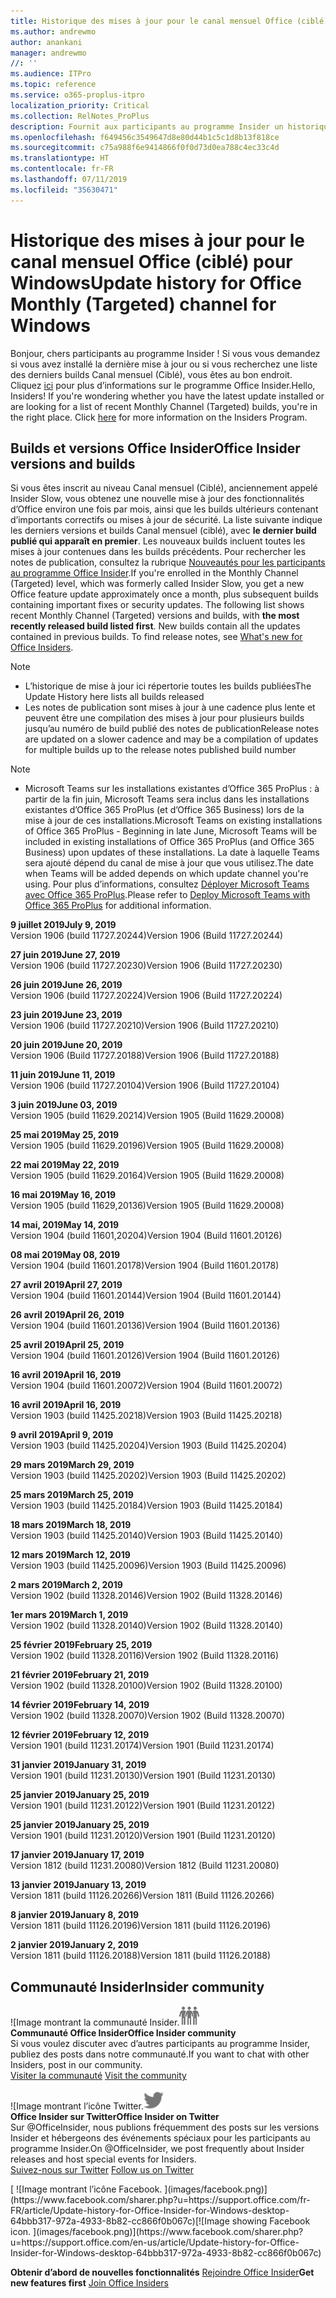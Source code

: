 ```yaml
---
title: Historique des mises à jour pour le canal mensuel Office (ciblé)
ms.author: andrewmo
author: anankani
manager: andrewmo
//: ''
ms.audience: ITPro
ms.topic: reference
ms.service: o365-proplus-itpro
localization_priority: Critical
ms.collection: RelNotes_ProPlus
description: Fournit aux participants au programme Insider un historique des mises à jour pour les versions Canal mensuel (ciblé) pour ordinateur de bureau Windows
ms.openlocfilehash: f649456c3549647d8e80d44b1c5c1d8b13f818ce
ms.sourcegitcommit: c75a988f6e9414866f0f0d73d0ea788c4ec33c4d
ms.translationtype: HT
ms.contentlocale: fr-FR
ms.lasthandoff: 07/11/2019
ms.locfileid: "35630471"
---
```

# <a name="update-history-for-office-monthly-targeted-channel-for-windows"></a><span data-ttu-id="05b3b-103">Historique des mises à jour pour le canal mensuel Office (ciblé) pour Windows</span><span class="sxs-lookup"><span data-stu-id="05b3b-103">Update history for Office Monthly (Targeted) channel for Windows</span></span>

<span data-ttu-id="05b3b-p101">Bonjour, chers participants au programme Insider ! Si vous vous demandez si vous avez installé la dernière mise à jour ou si vous recherchez une liste des derniers builds Canal mensuel (Ciblé), vous êtes au bon endroit. Cliquez [ici](https://insider.office.com/) pour plus d’informations sur le programme Office Insider.</span><span class="sxs-lookup"><span data-stu-id="05b3b-p101">Hello, Insiders! If you're wondering whether you have the latest update installed or are looking for a list of recent Monthly Channel (Targeted) builds, you're in the right place. Click [here](https://insider.office.com/) for more information on the Insiders Program.</span></span>

## <a name="office-insider-versions-and-builds"></a><span data-ttu-id="05b3b-107">Builds et versions Office Insider</span><span class="sxs-lookup"><span data-stu-id="05b3b-107">Office Insider versions and builds</span></span>

<span data-ttu-id="05b3b-p102">Si vous êtes inscrit au niveau Canal mensuel (Ciblé), anciennement appelé Insider Slow, vous obtenez une nouvelle mise à jour des fonctionnalités d’Office environ une fois par mois, ainsi que les builds ultérieurs contenant d’importants correctifs ou mises à jour de sécurité. La liste suivante indique les derniers versions et builds Canal mensuel (ciblé), avec **le dernier build publié qui apparaît en premier**. Les nouveaux builds incluent toutes les mises à jour contenues dans les builds précédents. Pour rechercher les notes de publication, consultez la rubrique [Nouveautés pour les participants au programme Office Insider](https://support.office.com/fr-FR/article/what-s-new-for-office-insiders-c152d1e2-96ff-4ce9-8c14-e74e13847a24).</span><span class="sxs-lookup"><span data-stu-id="05b3b-p102">If you're enrolled in the Monthly Channel (Targeted) level, which was formerly called Insider Slow, you get a new Office feature update approximately once a month, plus subsequent builds containing important fixes or security updates. The following list shows recent Monthly Channel (Targeted) versions and builds, with **the most recently released build listed first**. New builds contain all the updates contained in previous builds. To find release notes, see [What's new for Office Insiders](https://support.office.com/en-us/article/what-s-new-for-office-insiders-c152d1e2-96ff-4ce9-8c14-e74e13847a24).</span></span>

> [!NOTE]
> - <span data-ttu-id="05b3b-112">L’historique de mise à jour ici répertorie toutes les builds publiées</span><span class="sxs-lookup"><span data-stu-id="05b3b-112">The Update History here lists all builds released</span></span>
> - <span data-ttu-id="05b3b-113">Les notes de publication sont mises à jour à une cadence plus lente et peuvent être une compilation des mises à jour pour plusieurs builds jusqu’au numéro de build publié des notes de publication</span><span class="sxs-lookup"><span data-stu-id="05b3b-113">Release notes are updated on a slower cadence and may be a compilation of updates for multiple builds up to the release notes published build number</span></span>

 > [!NOTE]
> - <span data-ttu-id="05b3b-114">Microsoft Teams sur les installations existantes d’Office 365 ProPlus : à partir de la fin juin, Microsoft Teams sera inclus dans les installations existantes d’Office 365 ProPlus (et d’Office 365 Business) lors de la mise à jour de ces installations.</span><span class="sxs-lookup"><span data-stu-id="05b3b-114">Microsoft Teams on existing installations of Office 365 ProPlus - Beginning in late June, Microsoft Teams will be included in existing installations of Office 365 ProPlus (and Office 365 Business) upon updates of these installations.</span></span> <span data-ttu-id="05b3b-115">La date à laquelle Teams sera ajouté dépend du canal de mise à jour que vous utilisez.</span><span class="sxs-lookup"><span data-stu-id="05b3b-115">The date when Teams will be added depends on which update channel you're using.</span></span> <span data-ttu-id="05b3b-116">Pour plus d’informations, consultez [Déployer Microsoft Teams avec Office 365 ProPlus](https://docs.microsoft.com/fr-FR/deployoffice/teams-install).</span><span class="sxs-lookup"><span data-stu-id="05b3b-116">Please refer to [Deploy Microsoft Teams with Office 365 ProPlus](https://docs.microsoft.com/en-us/deployoffice/teams-install) for additional information.</span></span>

[//]: # (NE PAS SUPPRIMER)

<span data-ttu-id="05b3b-118">**9 juillet 2019**</span><span class="sxs-lookup"><span data-stu-id="05b3b-118">**July 9, 2019**</span></span><br/>
<span data-ttu-id="05b3b-119">Version 1906 (build 11727.20244)</span><span class="sxs-lookup"><span data-stu-id="05b3b-119">Version 1906 (Build 11727.20244)</span></span><br/>

<span data-ttu-id="05b3b-120">**27 juin 2019**</span><span class="sxs-lookup"><span data-stu-id="05b3b-120">**June 27, 2019**</span></span><br/>
<span data-ttu-id="05b3b-121">Version 1906 (build 11727.20230)</span><span class="sxs-lookup"><span data-stu-id="05b3b-121">Version 1906 (Build 11727.20230)</span></span><br/>

<span data-ttu-id="05b3b-122">**26 juin 2019**</span><span class="sxs-lookup"><span data-stu-id="05b3b-122">**June 26, 2019**</span></span><br/>
<span data-ttu-id="05b3b-123">Version 1906 (build 11727.20224)</span><span class="sxs-lookup"><span data-stu-id="05b3b-123">Version 1906 (Build 11727.20224)</span></span><br/>

<span data-ttu-id="05b3b-124">**23 juin 2019**</span><span class="sxs-lookup"><span data-stu-id="05b3b-124">**June 23, 2019**</span></span><br/>
<span data-ttu-id="05b3b-125">Version 1906 (build 11727.20210)</span><span class="sxs-lookup"><span data-stu-id="05b3b-125">Version 1906 (Build 11727.20210)</span></span><br/>

<span data-ttu-id="05b3b-126">**20 juin 2019**</span><span class="sxs-lookup"><span data-stu-id="05b3b-126">**June 20, 2019**</span></span><br/>
<span data-ttu-id="05b3b-127">Version 1906 (Build 11727.20188)</span><span class="sxs-lookup"><span data-stu-id="05b3b-127">Version 1906 (Build 11727.20188)</span></span><br/>

<span data-ttu-id="05b3b-128">**11 juin 2019**</span><span class="sxs-lookup"><span data-stu-id="05b3b-128">**June 11, 2019**</span></span><br/>
<span data-ttu-id="05b3b-129">Version 1906 (build 11727.20104)</span><span class="sxs-lookup"><span data-stu-id="05b3b-129">Version 1906 (Build 11727.20104)</span></span><br/>

<span data-ttu-id="05b3b-130">**3 juin 2019**</span><span class="sxs-lookup"><span data-stu-id="05b3b-130">**June 03, 2019**</span></span><br/>
<span data-ttu-id="05b3b-131">Version 1905 (build 11629.20214)</span><span class="sxs-lookup"><span data-stu-id="05b3b-131">Version 1905 (Build 11629.20008)</span></span><br/>

<span data-ttu-id="05b3b-132">**25 mai 2019**</span><span class="sxs-lookup"><span data-stu-id="05b3b-132">**May 25, 2019**</span></span><br/>
<span data-ttu-id="05b3b-133">Version 1905 (build 11629.20196)</span><span class="sxs-lookup"><span data-stu-id="05b3b-133">Version 1905 (Build 11629.20008)</span></span><br/>

<span data-ttu-id="05b3b-134">**22 mai 2019**</span><span class="sxs-lookup"><span data-stu-id="05b3b-134">**May 22, 2019**</span></span><br/> <span data-ttu-id="05b3b-135">Version 1905 (build 11629.20164)</span><span class="sxs-lookup"><span data-stu-id="05b3b-135">Version 1905 (Build 11629.20008)</span></span><br/>

<span data-ttu-id="05b3b-136">**16 mai 2019**</span><span class="sxs-lookup"><span data-stu-id="05b3b-136">**May 16, 2019**</span></span><br/>
<span data-ttu-id="05b3b-137">Version 1905 (build 11629,20136)</span><span class="sxs-lookup"><span data-stu-id="05b3b-137">Version 1905 (Build 11629.20008)</span></span><br/>

<span data-ttu-id="05b3b-138">**14 mai, 2019**</span><span class="sxs-lookup"><span data-stu-id="05b3b-138">**May 14, 2019**</span></span><br/>
<span data-ttu-id="05b3b-139">Version 1904 (build 11601,20204)</span><span class="sxs-lookup"><span data-stu-id="05b3b-139">Version 1904 (Build 11601.20126)</span></span><br/>

<span data-ttu-id="05b3b-140">**08 mai 2019**</span><span class="sxs-lookup"><span data-stu-id="05b3b-140">**May 08, 2019**</span></span><br/>
<span data-ttu-id="05b3b-141">Version 1904 (build 11601.20178)</span><span class="sxs-lookup"><span data-stu-id="05b3b-141">Version 1904 (Build 11601.20178)</span></span><br/>

<span data-ttu-id="05b3b-142">**27 avril 2019**</span><span class="sxs-lookup"><span data-stu-id="05b3b-142">**April 27, 2019**</span></span><br/>
<span data-ttu-id="05b3b-143">Version 1904 (build 11601.20144)</span><span class="sxs-lookup"><span data-stu-id="05b3b-143">Version 1904 (Build 11601.20144)</span></span><br/>

<span data-ttu-id="05b3b-144">**26 avril 2019**</span><span class="sxs-lookup"><span data-stu-id="05b3b-144">**April 26, 2019**</span></span><br/>
<span data-ttu-id="05b3b-145">Version 1904 (build 11601.20136)</span><span class="sxs-lookup"><span data-stu-id="05b3b-145">Version 1904 (Build 11601.20136)</span></span><br/>

<span data-ttu-id="05b3b-146">**25 avril 2019**</span><span class="sxs-lookup"><span data-stu-id="05b3b-146">**April 25, 2019**</span></span><br/>
<span data-ttu-id="05b3b-147">Version 1904 (build 11601.20126)</span><span class="sxs-lookup"><span data-stu-id="05b3b-147">Version 1904 (Build 11601.20126)</span></span><br/>

<span data-ttu-id="05b3b-148">**16 avril 2019**</span><span class="sxs-lookup"><span data-stu-id="05b3b-148">**April 16, 2019**</span></span><br/>
<span data-ttu-id="05b3b-149">Version 1904 (build 11601.20072)</span><span class="sxs-lookup"><span data-stu-id="05b3b-149">Version 1904 (Build 11601.20072)</span></span><br/>

<span data-ttu-id="05b3b-150">**16 avril 2019**</span><span class="sxs-lookup"><span data-stu-id="05b3b-150">**April 16, 2019**</span></span><br/>
<span data-ttu-id="05b3b-151">Version 1903 (build 11425.20218)</span><span class="sxs-lookup"><span data-stu-id="05b3b-151">Version 1903 (Build 11425.20218)</span></span><br/>

<span data-ttu-id="05b3b-152">**9 avril 2019**</span><span class="sxs-lookup"><span data-stu-id="05b3b-152">**April 9, 2019**</span></span><br/>
<span data-ttu-id="05b3b-153">Version 1903 (build 11425.20204)</span><span class="sxs-lookup"><span data-stu-id="05b3b-153">Version 1903 (Build 11425.20204)</span></span><br/>

<span data-ttu-id="05b3b-154">**29 mars 2019**</span><span class="sxs-lookup"><span data-stu-id="05b3b-154">**March 29, 2019**</span></span><br/> <span data-ttu-id="05b3b-155">Version 1903 (build 11425.20202)</span><span class="sxs-lookup"><span data-stu-id="05b3b-155">Version 1903 (Build 11425.20202)</span></span><br/>

<span data-ttu-id="05b3b-156">**25 mars 2019**</span><span class="sxs-lookup"><span data-stu-id="05b3b-156">**March 25, 2019**</span></span><br/> <span data-ttu-id="05b3b-157">Version 1903 (build 11425.20184)</span><span class="sxs-lookup"><span data-stu-id="05b3b-157">Version 1903 (Build 11425.20184)</span></span><br/>

<span data-ttu-id="05b3b-158">**18 mars 2019**</span><span class="sxs-lookup"><span data-stu-id="05b3b-158">**March 18, 2019**</span></span><br/> <span data-ttu-id="05b3b-159">Version 1903 (build 11425.20140)</span><span class="sxs-lookup"><span data-stu-id="05b3b-159">Version 1903 (Build 11425.20140)</span></span><br/>

<span data-ttu-id="05b3b-160">**12 mars 2019**</span><span class="sxs-lookup"><span data-stu-id="05b3b-160">**March 12, 2019**</span></span><br/> <span data-ttu-id="05b3b-161">Version 1903 (build 11425.20096)</span><span class="sxs-lookup"><span data-stu-id="05b3b-161">Version 1903 (Build 11425.20096)</span></span><br/>

<span data-ttu-id="05b3b-162">**2 mars 2019**</span><span class="sxs-lookup"><span data-stu-id="05b3b-162">**March 2, 2019**</span></span><br/> <span data-ttu-id="05b3b-163">Version 1902 (build 11328.20146)</span><span class="sxs-lookup"><span data-stu-id="05b3b-163">Version 1902 (Build 11328.20146)</span></span><br/>

<span data-ttu-id="05b3b-164">**1er mars 2019**</span><span class="sxs-lookup"><span data-stu-id="05b3b-164">**March 1, 2019**</span></span><br/> <span data-ttu-id="05b3b-165">Version 1902 (build 11328.20140)</span><span class="sxs-lookup"><span data-stu-id="05b3b-165">Version 1902 (Build 11328.20140)</span></span><br/>

<span data-ttu-id="05b3b-166">**25 février 2019**</span><span class="sxs-lookup"><span data-stu-id="05b3b-166">**February 25, 2019**</span></span><br/> <span data-ttu-id="05b3b-167">Version 1902 (build 11328.20116)</span><span class="sxs-lookup"><span data-stu-id="05b3b-167">Version 1902 (Build 11328.20116)</span></span><br/>

<span data-ttu-id="05b3b-168">**21 février 2019**</span><span class="sxs-lookup"><span data-stu-id="05b3b-168">**February 21, 2019**</span></span><br/> <span data-ttu-id="05b3b-169">Version 1902 (build 11328.20100)</span><span class="sxs-lookup"><span data-stu-id="05b3b-169">Version 1902 (Build 11328.20100)</span></span><br/>

<span data-ttu-id="05b3b-170">**14 février 2019**</span><span class="sxs-lookup"><span data-stu-id="05b3b-170">**February 14, 2019**</span></span><br/> <span data-ttu-id="05b3b-171">Version 1902 (build 11328.20070)</span><span class="sxs-lookup"><span data-stu-id="05b3b-171">Version 1902 (Build 11328.20070)</span></span><br/>

<span data-ttu-id="05b3b-172">**12 février 2019**</span><span class="sxs-lookup"><span data-stu-id="05b3b-172">**February 12, 2019**</span></span><br/> <span data-ttu-id="05b3b-173">Version 1901 (build 11231.20174)</span><span class="sxs-lookup"><span data-stu-id="05b3b-173">Version 1901 (Build 11231.20174)</span></span><br/>

<span data-ttu-id="05b3b-174">**31 janvier 2019**</span><span class="sxs-lookup"><span data-stu-id="05b3b-174">**January 31, 2019**</span></span><br/> <span data-ttu-id="05b3b-175">Version 1901 (build 11231.20130)</span><span class="sxs-lookup"><span data-stu-id="05b3b-175">Version 1901 (Build 11231.20130)</span></span><br/> 

<span data-ttu-id="05b3b-176">**25 janvier 2019**</span><span class="sxs-lookup"><span data-stu-id="05b3b-176">**January 25, 2019**</span></span><br/> <span data-ttu-id="05b3b-177">Version 1901 (build 11231.20122)</span><span class="sxs-lookup"><span data-stu-id="05b3b-177">Version 1901 (Build 11231.20122)</span></span><br/> 

<span data-ttu-id="05b3b-178">**25 janvier 2019**</span><span class="sxs-lookup"><span data-stu-id="05b3b-178">**January 25, 2019**</span></span><br/> <span data-ttu-id="05b3b-179">Version 1901 (build 11231.20120)</span><span class="sxs-lookup"><span data-stu-id="05b3b-179">Version 1901 (Build 11231.20120)</span></span><br/> 

<span data-ttu-id="05b3b-180">**17 janvier 2019**</span><span class="sxs-lookup"><span data-stu-id="05b3b-180">**January 17, 2019**</span></span><br/> <span data-ttu-id="05b3b-181">Version 1812 (build 11231.20080)</span><span class="sxs-lookup"><span data-stu-id="05b3b-181">Version 1812 (Build 11231.20080)</span></span><br/> 

<span data-ttu-id="05b3b-182">**13 janvier 2019**</span><span class="sxs-lookup"><span data-stu-id="05b3b-182">**January 13, 2019**</span></span><br/> <span data-ttu-id="05b3b-183">Version 1811 (build 11126.20266)</span><span class="sxs-lookup"><span data-stu-id="05b3b-183">Version 1811 (Build 11126.20266)</span></span><br/>

<span data-ttu-id="05b3b-184">**8 janvier 2019**</span><span class="sxs-lookup"><span data-stu-id="05b3b-184">**January 8, 2019**</span></span><br/> <span data-ttu-id="05b3b-185">Version 1811 (build 11126.20196)</span><span class="sxs-lookup"><span data-stu-id="05b3b-185">Version 1811 (build 11126.20196)</span></span><br/> 

<span data-ttu-id="05b3b-186">**2 janvier 2019**</span><span class="sxs-lookup"><span data-stu-id="05b3b-186">**January 2, 2019**</span></span><br/> <span data-ttu-id="05b3b-187">Version 1811 (build 11126.20188)</span><span class="sxs-lookup"><span data-stu-id="05b3b-187">Version 1811 (build 11126.20188)</span></span><br/> 


## <a name="insider-community"></a><span data-ttu-id="05b3b-188">Communauté Insider</span><span class="sxs-lookup"><span data-stu-id="05b3b-188">Insider community</span></span>

<span data-ttu-id="05b3b-189">![Image montrant la communauté Insider.</span><span class="sxs-lookup"><span data-stu-id="05b3b-189">![Image showing insider community.</span></span> ](images/insidercommunity.png)<br/>
<span data-ttu-id="05b3b-190">**Communauté Office Insider**</span><span class="sxs-lookup"><span data-stu-id="05b3b-190">**Office Insider community**</span></span><br/> <span data-ttu-id="05b3b-191">Si vous voulez discuter avec d’autres participants au programme Insider, publiez des posts dans notre communauté.</span><span class="sxs-lookup"><span data-stu-id="05b3b-191">If you want to chat with other Insiders, post in our community.</span></span><br/><span data-ttu-id="05b3b-192"> 
[Visiter la communauté](https://go.microsoft.com/fwlink/?linkid=843493)</span><span class="sxs-lookup"><span data-stu-id="05b3b-192"> 
[Visit the community](https://go.microsoft.com/fwlink/?linkid=843493)</span></span><br/> 

<span data-ttu-id="05b3b-193">![Image montrant l’icône Twitter.</span><span class="sxs-lookup"><span data-stu-id="05b3b-193">![Image showing twitter icon.</span></span> ](images/twitter.png)<br/>
<span data-ttu-id="05b3b-194">**Office Insider sur Twitter**</span><span class="sxs-lookup"><span data-stu-id="05b3b-194">**Office Insider on Twitter**</span></span><br/> <span data-ttu-id="05b3b-195">Sur @OfficeInsider, nous publions fréquemment des posts sur les versions Insider et hébergeons des événements spéciaux pour les participants au programme Insider.</span><span class="sxs-lookup"><span data-stu-id="05b3b-195">On @OfficeInsider, we post frequently about Insider releases and host special events for Insiders.</span></span><br/><span data-ttu-id="05b3b-196"> 
[Suivez-nous sur Twitter](https://go.microsoft.com/fwlink/?linkid=717717)</span><span class="sxs-lookup"><span data-stu-id="05b3b-196"> 
[Follow us on Twitter](https://go.microsoft.com/fwlink/?linkid=717717)</span></span><br/> 

<span data-ttu-id="05b3b-197">
  [
  ![Image montrant l’icône Facebook. ](images/facebook.png)](https://www.facebook.com/sharer.php?u=https://support.office.com/fr-FR/article/Update-history-for-Office-Insider-for-Windows-desktop-64bbb317-972a-4933-8b82-cc866f0b067c)</span><span class="sxs-lookup"><span data-stu-id="05b3b-197">[![Image showing Facebook icon. ](images/facebook.png)](https://www.facebook.com/sharer.php?u=https://support.office.com/en-us/article/Update-history-for-Office-Insider-for-Windows-desktop-64bbb317-972a-4933-8b82-cc866f0b067c)</span></span>       


<span data-ttu-id="05b3b-198">**Obtenir d’abord de nouvelles fonctionnalités**
[Rejoindre Office Insider](https://insider.office.com/)</span><span class="sxs-lookup"><span data-stu-id="05b3b-198">**Get new features first**
[Join Office Insiders](https://insider.office.com/)</span></span>
